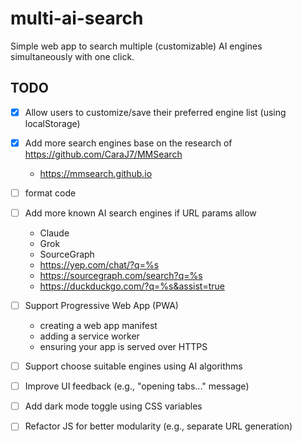 # multi-ai-search

Simple web app to search multiple (customizable) AI engines simultaneously with one click.

## TODO

- [x] Allow users to customize/save their preferred engine list (using localStorage)
- [x] Add more search engines base on the research of https://github.com/CaraJ7/MMSearch
  - https://mmsearch.github.io

- [ ] format code

- [ ] Add more known AI search engines if URL params allow
  * Claude
  * Grok
  * SourceGraph
  * https://yep.com/chat/?q=%s
  * https://sourcegraph.com/search?q=%s
  * https://duckduckgo.com/?q=%s&assist=true

- [ ] Support Progressive Web App (PWA)
  * creating a web app manifest
  * adding a service worker
  * ensuring your app is served over HTTPS

- [ ] Support choose suitable engines using AI algorithms
- [ ] Improve UI feedback (e.g., "opening tabs..." message)
- [ ] Add dark mode toggle using CSS variables
- [ ] Refactor JS for better modularity (e.g., separate URL generation)
